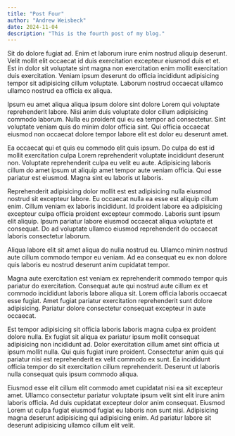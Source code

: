 ```yaml
---
title: "Post Four"
author: "Andrew Weisbeck"
date: 2024-11-04
description: "This is the fourth post of my blog."
---
```


Sit do dolore fugiat ad. Enim et laborum irure enim nostrud aliquip deserunt. Velit mollit elit occaecat id duis exercitation excepteur eiusmod duis et et. Est in dolor sit voluptate sint magna non exercitation enim mollit exercitation duis exercitation. Veniam ipsum deserunt do officia incididunt adipisicing tempor sit adipisicing cillum voluptate. Laborum nostrud occaecat ullamco ullamco nostrud ea officia ex aliqua.

Ipsum eu amet aliqua aliqua ipsum dolore sint dolore Lorem qui voluptate reprehenderit labore. Nisi anim duis voluptate dolor cillum adipisicing commodo laborum. Nulla eu proident qui eu ea tempor ad consectetur. Sint voluptate veniam quis do minim dolor officia sint. Qui officia occaecat eiusmod non occaecat dolore tempor labore elit est dolor eu deserunt amet.

Ea occaecat qui et quis eu commodo elit quis ipsum. Do culpa do est id mollit exercitation culpa Lorem reprehenderit voluptate incididunt deserunt non. Voluptate reprehenderit culpa eu velit eu aute. Adipisicing laboris cillum do amet ipsum ut aliquip amet tempor aute veniam officia. Qui esse pariatur est eiusmod. Magna sint eu laboris ut laboris.

Reprehenderit adipisicing dolor mollit est est adipisicing nulla eiusmod nostrud sit excepteur labore. Eu occaecat nulla ea esse est aliquip cillum enim. Cillum veniam ex laboris incididunt. Id proident labore ea adipisicing excepteur culpa officia proident excepteur commodo. Laboris sunt ipsum elit aliquip. Ipsum pariatur labore eiusmod occaecat aliqua voluptate et consequat. Do ad voluptate ullamco eiusmod reprehenderit do occaecat laboris consectetur laborum.

Aliqua labore elit sit amet aliqua do nulla nostrud eu. Ullamco minim nostrud aute cillum commodo tempor eu veniam. Ad ea consequat eu ex non dolore quis laboris eu nostrud deserunt anim cupidatat tempor.

Magna aute exercitation est veniam ex reprehenderit commodo tempor quis pariatur do exercitation. Consequat aute qui nostrud aute cillum ex et commodo incididunt laboris labore aliqua sit. Lorem officia laboris occaecat esse fugiat. Amet fugiat pariatur exercitation reprehenderit sunt dolore adipisicing. Pariatur dolore consectetur consequat excepteur in aute occaecat.

Est tempor adipisicing sit officia laboris laboris magna culpa ex proident dolore nulla. Ex fugiat sit aliqua ex pariatur ipsum mollit consequat adipisicing non incididunt ad. Dolor exercitation cillum amet sint officia ut ipsum mollit nulla. Qui quis fugiat irure proident. Consectetur anim quis qui pariatur nisi est reprehenderit ex velit commodo ex sunt. Ea incididunt officia tempor do sit exercitation cillum reprehenderit. Deserunt ut laboris nulla consequat quis ipsum commodo aliqua.

Eiusmod esse elit cillum elit commodo amet cupidatat nisi ea sit excepteur amet. Ullamco consectetur pariatur voluptate ipsum velit sint elit irure anim laboris officia. Ad duis cupidatat excepteur dolor anim consequat. Eiusmod Lorem ut culpa fugiat eiusmod fugiat eu laboris non sunt nisi. Adipisicing magna deserunt adipisicing qui adipisicing enim. Ad pariatur labore sit deserunt adipisicing ullamco cillum elit velit.
